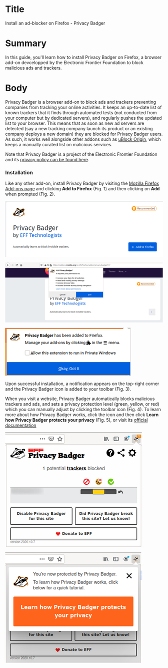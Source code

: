 # Title  #
Install an ad-blocker on Firefox - Privacy Badger

# Summary #
In this guide, you'll learn how to install Privacy Badger on Firefox, a browser add-on devcelopped by the Electronic Frontier Foundation to block malicious ads and trackers.

# Body #
Privacy Badger is a browser add-on to block ads and trackers preventing companies from tracking your online activities. It keeps an up-to-date list of known trackers that it finds through automated tests (not conducted from your computer but by dedicated servers), and regularly pushes the updated list to your browser. This means that as soon as new ad servers are detected (say a new tracking company launch its product or an existing company deploys a new domain) they are blocked for Privacy Badger users. As such, it works well alongside other addons such as [uBlock Origin](/node/3392), which keeps a manually curated list on malicious services. 

Note that Privacy Badger is a project of the Electronic Frontier Foundation and its [privacy policy can be found here][1].

### Installation ###
Like any other add-on, install Privacy Badger by visiting the [Mozilla Firefox Add-ons page][2] and clicking **Add to Firefox** (Fig. 1) and then clicking on **Add** when prompted (Fig. 2).

![Fig. 1: Download Privacy Badger](../../images/Firefox/badger-add.png?raw=true)

![Fig. 2: Add Privacy Badger to Firefox](../../images/Firefox/badger-prompt.png?raw=true)

![Fig. 3: Notification of successful installation](../../images/Firefox/badger-notify.png?raw=true)

Upon successful installation, a notification appears on the top-right corner and the Privacy Badger icon is added to your toolbar (Fig. 3). 

When you visit a website, Privacy Badger automatically blocks malicious trackers and ads, and sets a privacy protection level (green, yellow, or red) which you can manually adjust by clicking the toolbar icon (Fig. 4). To learn more about how Privacy Badger works, click the icon and then click **Learn how Privacy Badger protects your privacy** (Fig. 5), or visit its [official documentation][3]

![Fig. 4: Privacy Badger pop-up interface](../../images/Firefox/badger-test.png?raw=true)

![Fig. 5: Learn more about Privacy Badger](../../images/Firefox/badger-learn.png?raw=true)

[1]: https://www.eff.org/code/privacy/policy

[2]: https://addons.mozilla.org/en-US/firefox/addon/privacy-badger17/

[3]: https://privacybadger.org/
